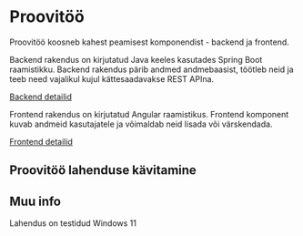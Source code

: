 # Proovitöö

Proovitöö koosneb kahest peamisest komponendist - backend ja frontend.

Backend rakendus on kirjutatud Java keeles kasutades Spring Boot raamistikku.
Backend rakendus pärib andmed andmebaasist, töötleb neid ja teeb need vajalikul kujul kättesaadavakse REST APIna.
 
[Backend detailid](backend/README.md)

Frontend rakendus on kirjutatud Angular raamistikus.
Frontend komponent kuvab andmeid kasutajatele ja võimaldab neid lisada või värskendada.

[Frontend detailid](frontend/README.md)


## Proovitöö lahenduse kävitamine


## Muu info

Lahendus on testidud Windows 11

